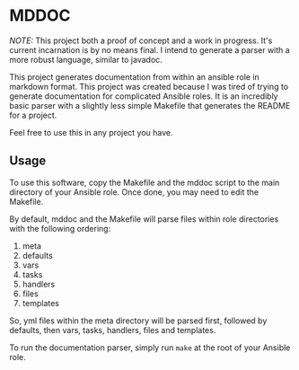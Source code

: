 
MDDOC
=====

*NOTE:* This project both a proof of concept and a work in progress. It's current incarnation is by no means final. I intend to generate a parser with a more robust language, similar to javadoc.

This project generates documentation from within an ansible role in markdown format. This project was created because I was tired of trying to generate documentation for complicated Ansible roles. It is an incredibly basic parser with a slightly less simple Makefile that generates the README for a project.

Feel free to use this in any project you have.

Usage
-----

To use this software, copy the Makefile and the mddoc script to the main directory of your Ansible role. Once done, you may need to edit the Makefile.

By default, mddoc and the Makefile will parse files within role directories with the following ordering:

1. meta
1. defaults
1. vars
1. tasks
1. handlers
1. files
1. templates

So, yml files within the meta directory will be parsed first, followed by defaults, then vars, tasks, handlers, files and templates.


To run the documentation parser, simply run ```make``` at the root of your Ansible role.

